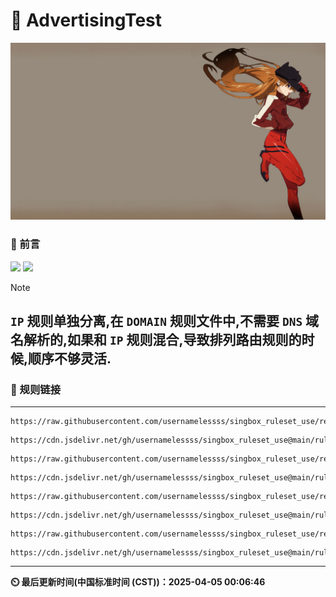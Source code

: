 
# 🧸 AdvertisingTest
![](https://raw.githubusercontent.com/usernamelessss/picture-bed/main/images/202504042256831.jpg)
### 📣 前言
![](https://shields.io/badge/-移除重复规则-ff69b4) ![](https://shields.io/badge/-IP&nbsp;规则单独存放不与&nbsp;DOMAIN&nbsp;等混合-green)
> [!NOTE]
**`IP` 规则单独分离,在 `DOMAIN` 规则文件中,不需要 `DNS` 域名解析的,如果和 `IP` 规则混合,导致排列路由规则的时候,顺序不够灵活.**
---

###  🔗 规则链接
---

```url
https://raw.githubusercontent.com/usernamelessss/singbox_ruleset_use/refs/heads/main/rule/AdvertisingTest/AdvertisingTest_IP.json
```

```url
https://cdn.jsdelivr.net/gh/usernamelessss/singbox_ruleset_use@main/rule/AdvertisingTest/AdvertisingTest_IP.json
```

```url
https://raw.githubusercontent.com/usernamelessss/singbox_ruleset_use/refs/heads/main/rule/AdvertisingTest/AdvertisingTest_IP.srs
```

```url
https://cdn.jsdelivr.net/gh/usernamelessss/singbox_ruleset_use@main/rule/AdvertisingTest/AdvertisingTest_IP.srs
```

```url
https://raw.githubusercontent.com/usernamelessss/singbox_ruleset_use/refs/heads/main/rule/AdvertisingTest/AdvertisingTest_No_IP.json
```

```url
https://cdn.jsdelivr.net/gh/usernamelessss/singbox_ruleset_use@main/rule/AdvertisingTest/AdvertisingTest_No_IP.json
```

```url
https://raw.githubusercontent.com/usernamelessss/singbox_ruleset_use/refs/heads/main/rule/AdvertisingTest/AdvertisingTest_No_IP.srs
```

```url
https://cdn.jsdelivr.net/gh/usernamelessss/singbox_ruleset_use@main/rule/AdvertisingTest/AdvertisingTest_No_IP.srs
```

---
**⏲️ 最后更新时间(中国标准时间 (CST))：2025-04-05 00:06:46**